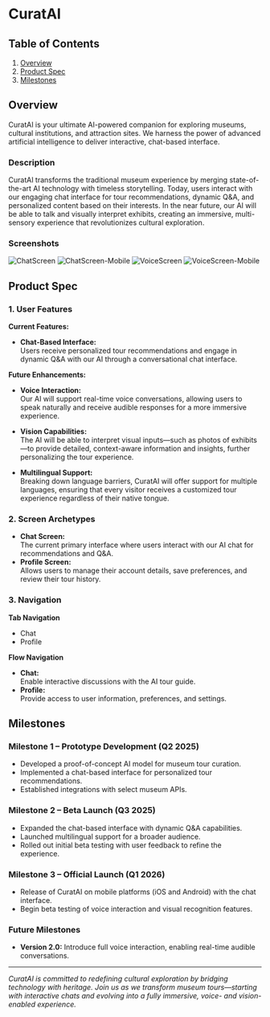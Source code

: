# CuratAI

## Table of Contents

1. [Overview](#overview)
2. [Product Spec](#product-spec)
3. [Milestones](#milestones)

## Overview

CuratAI is your ultimate AI-powered companion for exploring museums, cultural institutions, and attraction sites. We harness the power of advanced artificial intelligence to deliver interactive, chat-based interface.

### Description

CuratAI transforms the traditional museum experience by merging state-of-the-art AI technology with timeless storytelling. Today, users interact with our engaging chat interface for tour recommendations, dynamic Q&A, and personalized content based on their interests. In the near future, our AI will be able to talk and visually interpret exhibits, creating an immersive, multi-sensory experience that revolutionizes cultural exploration.

### Screenshots

<!-- Screenshots -->
<img src="https://imgur.com/BYxnGem.png" alt="ChatScreen" />
<img src="https://imgur.com/P4lJd7I.png" alt="ChatScreen-Mobile" />
<img src="https://imgur.com/LcfTW4z.png" alt="VoiceScreen" />
<img src="https://imgur.com/tyLyhEW.png" alt="VoiceScreen-Mobile" />


## Product Spec

### 1. User Features

**Current Features:**

- **Chat-Based Interface:**  
  Users receive personalized tour recommendations and engage in dynamic Q&A with our AI through a conversational chat interface.

**Future Enhancements:**

- **Voice Interaction:**  
  Our AI will support real-time voice conversations, allowing users to speak naturally and receive audible responses for a more immersive experience.
  
- **Vision Capabilities:**  
  The AI will be able to interpret visual inputs—such as photos of exhibits—to provide detailed, context-aware information and insights, further personalizing the tour experience.

- **Multilingual Support:**  
  Breaking down language barriers, CuratAI will offer support for multiple languages, ensuring that every visitor receives a customized tour experience regardless of their native tongue.

### 2. Screen Archetypes

- **Chat Screen:**  
  The current primary interface where users interact with our AI chat for recommendations and Q&A.
- **Profile Screen:**  
  Allows users to manage their account details, save preferences, and review their tour history.

### 3. Navigation

**Tab Navigation**

- Chat
- Profile

**Flow Navigation**

- **Chat:**  
  Enable interactive discussions with the AI tour guide.
- **Profile:**  
  Provide access to user information, preferences, and settings.

## Milestones

### Milestone 1 – Prototype Development (Q2 2025)

- Developed a proof-of-concept AI model for museum tour curation.
- Implemented a chat-based interface for personalized tour recommendations.
- Established integrations with select museum APIs.

### Milestone 2 – Beta Launch (Q3 2025)

- Expanded the chat-based interface with dynamic Q&A capabilities.
- Launched multilingual support for a broader audience.
- Rolled out initial beta testing with user feedback to refine the experience.

### Milestone 3 – Official Launch (Q1 2026)

- Release of CuratAI on mobile platforms (iOS and Android) with the chat interface.
- Begin beta testing of voice interaction and visual recognition features.

### Future Milestones

- **Version 2.0:** Introduce full voice interaction, enabling real-time audible conversations.

---

*CuratAI is committed to redefining cultural exploration by bridging technology with heritage. Join us as we transform museum tours—starting with interactive chats and evolving into a fully immersive, voice- and vision-enabled experience.*  
